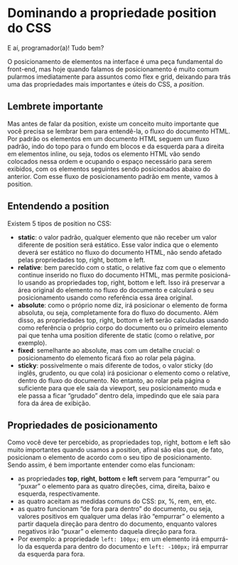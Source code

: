 # Dominando a propriedade position do CSS

E aí, programador(a)! Tudo bem?

O posicionamento de elementos na interface é uma peça fundamental do front-end, mas hoje quando falamos de posicionamento é muito comum pularmos imediatamente para assuntos como flex e grid, deixando para trás uma das propriedades mais importantes e úteis do CSS, a *position*.

## Lembrete importante

Mas antes de falar da position, existe um conceito muito importante que você precisa se lembrar bem para entendê-la, o fluxo do documento HTML. Por padrão os elementos em um documento HTML seguem um fluxo padrão, indo do topo para o fundo em blocos e da esquerda para a direita em elementos inline, ou seja, todos os elemento HTML vão sendo colocados nessa ordem e ocupando o espaço necessário para serem exibidos, com os elementos seguintes sendo posicionados abaixo do anterior. Com esse fluxo de posicionamento padrão em mente, vamos à position.

## Entendendo a position

Existem 5 tipos de position no CSS:

- **static**: o valor padrão, qualquer elemento que não receber um valor diferente de position será estático. Esse valor indica que o elemento deverá ser estático no fluxo do documento HTML, não sendo afetado pelas propriedades top, right, bottom e left.
- **relative**: bem parecido com o static, o relative faz com que o elemento continue inserido no fluxo do documento HTML, mas permite posicioná-lo usando as propriedades top, right, bottom e left. Isso irá preservar a área original do elemento no fluxo do documento e calculará o seu posicionamento usando como referência essa área original.
- **absolute**: como o próprio nome diz, irá posicionar o elemento de forma absoluta, ou seja, completamente fora do fluxo do documento. Além disso, as propriedades top, right, bottom e left serão calculadas usando como referência o próprio corpo do documento ou o primeiro elemento pai que tenha uma position diferente de static (como o relative, por exemplo).
- **fixed**: semelhante ao absolute, mas com um detalhe crucial: o posicionamento do elemento ficará fixo ao rolar pela página.
- **sticky**: possivelmente o mais diferente de todos, o valor sticky (do inglês, grudento, ou que cola) irá posicionar o elemento como o relative, dentro do fluxo do documento. No entanto, ao rolar pela página o suficiente para que ele saia da viewport, seu posicionamento muda e ele passa a ficar “grudado” dentro dela, impedindo que ele saia para fora da área de exibição.

## Propriedades de posicionamento

Como você deve ter percebido, as propriedades top, right, bottom e left são muito importantes quando usamos a position, afinal são elas que, de fato, posicionam o elemento de acordo com o seu tipo de posicionamento. Sendo assim, é bem importante entender como elas funcionam:

- as propriedades **top**, **right**, **bottom** e **left** servem para “empurrar” ou “puxar” o elemento para as quatro direções, cima, direita, baixo e esquerda, respectivamente.
- as quatro aceitam as medidas comuns do CSS: px, %, rem, em, etc.
- as quatro funcionam “de fora para dentro” do documento, ou seja, valores positivos em qualquer uma delas irão “empurrar” o elemento a partir daquela direção para dentro do documento, enquanto valores negativos irão “puxar” o elemento daquela direção para fora.
- Por exemplo: a propriedade `left: 100px;` em um elemento irá empurrá-lo da esquerda para dentro do documento e `left: -100px;` irá empurrar da esquerda para fora.